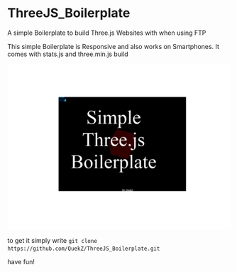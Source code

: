 # ThreeJS_Boilerplate
A simple Boilerplate to build Three.js Websites with when using FTP

This simple Boilerplate is Responsive and also works on Smartphones.
It comes with stats.js and three.min.js build

![screenshot1](https://github.com/QuekZ/ThreeJS_Boilerplate/blob/main/images/screenshot.PNG?raw=true)

to get it simply write `git clone https://github.com/QuekZ/ThreeJS_Boilerplate.git`

have fun!
